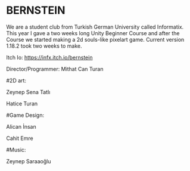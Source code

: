 # BERNSTEIN

We are a student club from Turkish German University called Informatix. This year I gave a two weeks long Unity Beginner Course and after the Course we started making a 2d souls-like pixelart game. Current version 1.18.2 took two weeks to make.

Itch Io: https://infx.itch.io/bernstein

Director/Programmer:
Mithat Can Turan

#2D art:

Zeynep Sena Tatlı

Hatice Turan

#Game Design:

Alican İnsan

Cahit Emre 

#Music:

Zeynep Saraaoğlu
